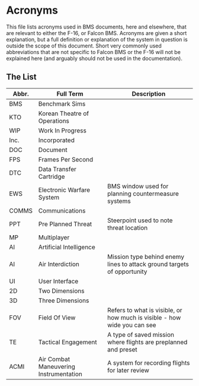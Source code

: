 # Acronyms
This file lists acronyms used in BMS documents, here and elsewhere, that are relevant to either the F-16, or Falcon BMS. Acronyms are given a short explanation, but a full definition or explanation of the system in question is outside the scope of this document. Short very commonly used abbreviations that are not specific to Falcon BMS or the F-16 will not be explained here (and arguably should not be used in the documentation). 

## The List

Abbr. | Full Term | Description
---|---|---
BMS | Benchmark Sims | 
KTO | Korean Theatre of Operations |
WIP | Work In Progress |
Inc. | Incorporated |
DOC | Document |
FPS | Frames Per Second |
DTC | Data Transfer Cartridge |
EWS | Electronic Warfare System | BMS window used for planning countermeasure systems
COMMS | Communications | 
PPT | Pre Planned Threat | Steerpoint used to note threat location
MP | Multiplayer |
AI | Artificial Intelligence |
AI | Air Interdiction | Mission type behind enemy lines to attack ground targets of opportunity
UI | User Interface |
2D | Two Dimensions |
3D | Three Dimensions |
FOV | Field Of View | Refers to what is visible, or how much is visible - how wide you can see
TE | Tactical Engagement | A type of saved mission where flights are preplanned and preset
ACMI | Air Combat Maneuvering Instrumentation | A system for recording flights for later review
